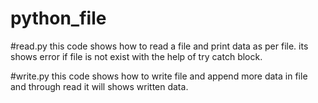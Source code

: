 # python_file
 #read.py
this code shows how to read a file and print data as per file.
its shows error if file is not exist with the help of try catch block.

#write.py
this code shows how to write file and append more data in file 
and through read it will shows written data.
